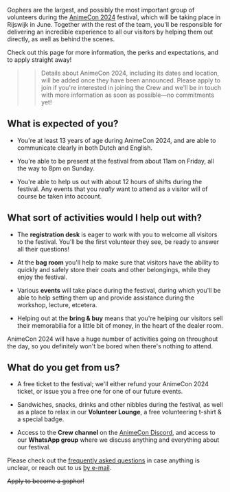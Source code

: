 Gophers are the largest, and possibly the most important group of volunteers during the
[AnimeCon 2024](https://animecon.nl) festival, which will be taking place in Rijswijk in June.
Together with the rest of the team, you'll be responsible for delivering an incredible experience to
all our visitors by helping them out directly, as well as behind the scenes.

Check out this page for more information, the perks and expectations, and to apply straight away!

>> Details about AnimeCon 2024, including its dates and location, will be added once they have been
>> announced. Please apply to join if you're interested in joining the Crew and we'll be in touch
>> with more information as soon as possible—no commitments yet!

## What is expected of you?

  * You're at least 13 years of age during AnimeCon 2024, and are able to communicate clearly in
    both Dutch and English.

  * You're able to be present at the festival from about 11am on Friday, all the way to 8pm on
    Sunday.

  * You're able to help us out with about 12 hours of shifts during the festival. Any events that
    you _really_ want to attend as a visitor will of course be taken into account.

## What sort of activities would I help out with?

  * The **registration desk** is eager to work with you to welcome all visitors to the festival.
    You'll be the first volunteer they see, be ready to answer all their questions!

  * At the **bag room** you'll help to make sure that visitors have the ability to quickly and
    safely store their coats and other belongings, while they enjoy the festival.

  * Various **events** will take place during the festival, during which you'll be able to help
    setting them up and provide assistance during the workshop, lecture, etcetera.

  * Helping out at the **bring & buy** means that you're helping our visitors sell their memorabilia
    for a little bit of money, in the heart of the dealer room.

AnimeCon 2024 will have a huge number of activities going on throughout the day, so you definitely
won't be bored when there's nothing to attend.

## What do you get from us?

  * A free ticket to the festival; we'll either refund your AnimeCon 2024 ticket, or issue you a
    free one for one of our future events.

  * Sandwiches, snacks, drinks and other nibbles during the festival, as well as a place to relax in
    our **Volunteer Lounge**, a free volunteering t-shirt & a special badge.

  * Access to the **Crew channel** on the [AnimeCon Discord](https://discord.gg/yvYH9MK), and access
    to our **WhatsApp group** where we discuss anything and everything about our festival.

Please check out the [frequently asked questions](faq.html) in case anything is unclear, or reach
out to us [by e-mail](mailto:gopherplanning@animecon.nl).

<del>Apply to become a gopher!</del>
